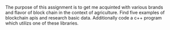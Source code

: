The purpose of this assignment is to get me acquinted with various brands and flavor of block chain in the context of agriculture.
Find five examples of blockchain apis and research basic data. Additionally code a c++ program which utilizs one of these libraries.

